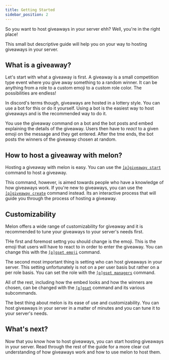 ```yaml
---
title: Getting Started
sidebar_position: 2
---
```


So you want to host giveaways in your server ehh? Well, you're in the right place!

This small but descriptive guide will help you on your way to hosting giveaways in your server.

## What is a giveaway?

Let's start with what a giveaway is first. A giveaway is a small competition type event where you give away something to a random winner. It can be anything from a role to a custom emoji to a custom role color. The possibilities are endless!

In discord's terms though, giveaways are hosted in a lottery style. You can use a bot for this or do it yourself.
Using a bot is the easiest way to host giveaways and is the recommended way to do it.

You use the giveaway command on a bot and the bot posts and embed explaining the details of the giveaway. Users then have to *react* to a given emoji on the message and they get entered. After the tme ends, the bot posts the winners of the giveaway chosen at random.

## How to host a giveaway with melon?

Hosting a giveaway with melon is easy. You can use the [`[p]giveaway start`](/docs/giveaways/giveaway#pg-start) command to host a giveaway.

This command, however, is aimed towards people who have a knowledge of how giveaways work. If you're new to giveaways, you can use the [`[p]giveaway create`](/docs/giveaways/giveaway#pg-create) command instead. Its an interactive process that will guide you through the process of hosting a giveaway.

## Customizability

Melon offers a wide range of customizability for giveaway and it is recommended to tune your giveaways to your server's needs first.

THe first and foremost settng you should change is the emoji. This is the emoji that users will have to react to in order to enter the giveaway. You can change this with the [`[p]gset emoji`](/docs/giveaways/settings#pgset-emoji) command.

The second most important thing is setting who can host giveaways in your server. This setting unfortunately is not on a per user basis but rather on a per role basis. You can set the role with the [`[p]gset managers`](/docs/giveaways/settings#pgset-manager) command.

All of the rest, including how the embed looks and how the winners are chosen, can be changed with the [`[p]gset`](/docs/giveaways/settings) command and its various subcommands.

The best thing about melon is its ease of use and customizability. You can host giveaways in your server in a matter of minutes and you can tune it to your server's needs.

## What's next?

Now that you know how to host giveaways, you can start hosting giveaways in your server. Read through the rest of the guide for a more clear cut understanding of how giveaways work and how to use melon to host them.